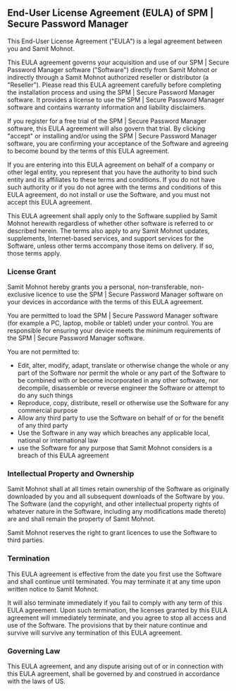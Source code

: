 ## End-User License Agreement (EULA) of <span class="app_name">SPM | Secure Password Manager</span>

This End-User License Agreement ("EULA") is a legal agreement between you and <span class="company_name">Samit Mohnot</span>.

This EULA agreement governs your acquisition and use of our <span class="app_name">SPM | Secure Password Manager</span> software ("Software") directly from <span class="company_name">Samit Mohnot</span> or indirectly through a <span class="company_name">Samit Mohnot</span> authorized reseller or distributor (a "Reseller").
Please read this EULA agreement carefully before completing the installation process and using the <span class="app_name">SPM | Secure Password Manager</span> software. It provides a license to use the <span class="app_name">SPM | Secure Password Manager</span> software and contains warranty information and liability disclaimers.

If you register for a free trial of the <span class="app_name">SPM | Secure Password Manager</span> software, this EULA agreement will also govern that trial. By clicking "accept" or installing and/or using the <span class="app_name">SPM | Secure Password Manager</span> software, you are confirming your acceptance of the Software and agreeing to become bound by the terms of this EULA agreement.

If you are entering into this EULA agreement on behalf of a company or other legal entity, you represent that you have the authority to bind such entity and its affiliates to these terms and conditions. If you do not have such authority or if you do not agree with the terms and conditions of this EULA agreement, do not install or use the Software, and you must not accept this EULA agreement.

This EULA agreement shall apply only to the Software supplied by <span class="company_name">Samit Mohnot</span> herewith regardless of whether other software is referred to or described herein. The terms also apply to any <span class="company_name">Samit Mohnot</span> updates, supplements, Internet-based services, and support services for the Software, unless other terms accompany those items on delivery. If so, those terms apply.

### License Grant

<span class="company_name">Samit Mohnot</span> hereby grants you a personal, non-transferable, non-exclusive licence to use the <span class="app_name">SPM | Secure Password Manager</span> software on your devices in accordance with the terms of this EULA agreement.

You are permitted to load the <span class="app_name">SPM | Secure Password Manager</span> software (for example a PC, laptop, mobile or tablet) under your control. You are responsible for ensuring your device meets the minimum requirements of the <span class="app_name">SPM | Secure Password Manager</span> software.

You are not permitted to:

*   Edit, alter, modify, adapt, translate or otherwise change the whole or any part of the Software nor permit the whole or any part of the Software to be combined with or become incorporated in any other software, nor decompile, disassemble or reverse engineer the Software or attempt to do any such things
*   Reproduce, copy, distribute, resell or otherwise use the Software for any commercial purpose
*   Allow any third party to use the Software on behalf of or for the benefit of any third party
*   Use the Software in any way which breaches any applicable local, national or international law
*   use the Software for any purpose that <span class="company_name">Samit Mohnot</span> considers is a breach of this EULA agreement

### Intellectual Property and Ownership

<span class="company_name">Samit Mohnot</span> shall at all times retain ownership of the Software as originally downloaded by you and all subsequent downloads of the Software by you. The Software (and the copyright, and other intellectual property rights of whatever nature in the Software, including any modifications made thereto) are and shall remain the property of <span class="company_name">Samit Mohnot</span>.

<span class="company_name">Samit Mohnot</span> reserves the right to grant licences to use the Software to third parties.

### Termination

This EULA agreement is effective from the date you first use the Software and shall continue until terminated. You may terminate it at any time upon written notice to <span class="company_name">Samit Mohnot</span>.

It will also terminate immediately if you fail to comply with any term of this EULA agreement. Upon such termination, the licenses granted by this EULA agreement will immediately terminate, and you agree to stop all access and use of the Software. The provisions that by their nature continue and survive will survive any termination of this EULA agreement.

### Governing Law

This EULA agreement, and any dispute arising out of or in connection with this EULA agreement, shall be governed by and construed in accordance with the laws of <span class="country">US</span>.